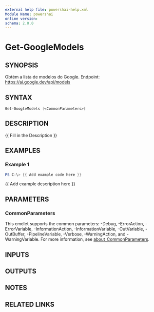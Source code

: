 ```yaml
---
external help file: powershai-help.xml
Module Name: powershai
online version:
schema: 2.0.0
---
```


# Get-GoogleModels

## SYNOPSIS
Obtém a lista de modelos do Google.
Endpoint: https://ai.google.dev/api/models

## SYNTAX

```
Get-GoogleModels [<CommonParameters>]
```

## DESCRIPTION
{{ Fill in the Description }}

## EXAMPLES

### Example 1
```powershell
PS C:\> {{ Add example code here }}
```

{{ Add example description here }}

## PARAMETERS

### CommonParameters
This cmdlet supports the common parameters: -Debug, -ErrorAction, -ErrorVariable, -InformationAction, -InformationVariable, -OutVariable, -OutBuffer, -PipelineVariable, -Verbose, -WarningAction, and -WarningVariable. For more information, see [about_CommonParameters](http://go.microsoft.com/fwlink/?LinkID=113216).

## INPUTS

## OUTPUTS

## NOTES

## RELATED LINKS

